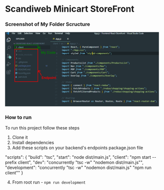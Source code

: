# Scandiweb Minicart StoreFront

### Screenshot of My Folder Scructure

![](./src/images/screencapture.png)

### How to run

To run this project follow these steps

1. Clone it
2. Install dependencies
3. Add these scripts on your backend's endpoints package.json file

"scripts": {
"build": "tsc",
"start": "node dist/main.js",
"client": "npm start --prefix client",
"dev": "concurrently \"tsc -w\" \"nodemon dist/main.js\"",
"development": "concurrently \"tsc -w\" \"nodemon dist/main.js\" \"npm run client\""
}

4. From root run - `npm run development`
